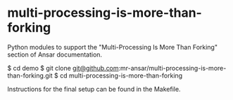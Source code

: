 # multi-processing-is-more-than-forking

Python modules to support the "Multi-Processing Is More Than Forking" section of Ansar documentation.

$ cd demo
$ git clone git@github.com:mr-ansar/multi-processing-is-more-than-forking.git
$ cd multi-processing-is-more-than-forking

Instructions for the final setup can be found in the Makefile.
